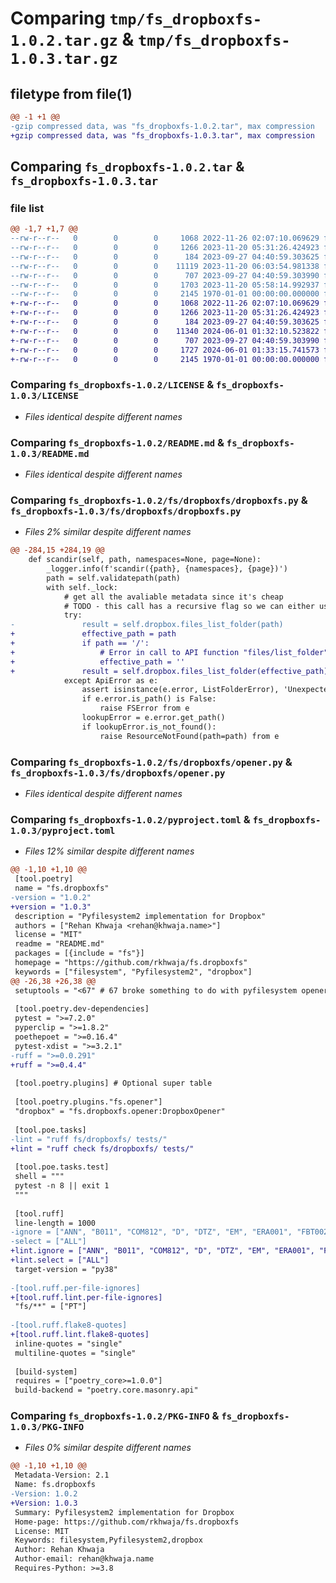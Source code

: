 # Comparing `tmp/fs_dropboxfs-1.0.2.tar.gz` & `tmp/fs_dropboxfs-1.0.3.tar.gz`

## filetype from file(1)

```diff
@@ -1 +1 @@
-gzip compressed data, was "fs_dropboxfs-1.0.2.tar", max compression
+gzip compressed data, was "fs_dropboxfs-1.0.3.tar", max compression
```

## Comparing `fs_dropboxfs-1.0.2.tar` & `fs_dropboxfs-1.0.3.tar`

### file list

```diff
@@ -1,7 +1,7 @@
--rw-r--r--   0        0        0     1068 2022-11-26 02:07:10.069629 fs_dropboxfs-1.0.2/LICENSE
--rw-r--r--   0        0        0     1266 2023-11-20 05:31:26.424923 fs_dropboxfs-1.0.2/README.md
--rw-r--r--   0        0        0      184 2023-09-27 04:40:59.303625 fs_dropboxfs-1.0.2/fs/dropboxfs/__init__.py
--rw-r--r--   0        0        0    11119 2023-11-20 06:03:54.981338 fs_dropboxfs-1.0.2/fs/dropboxfs/dropboxfs.py
--rw-r--r--   0        0        0      707 2023-09-27 04:40:59.303990 fs_dropboxfs-1.0.2/fs/dropboxfs/opener.py
--rw-r--r--   0        0        0     1703 2023-11-20 05:58:14.992937 fs_dropboxfs-1.0.2/pyproject.toml
--rw-r--r--   0        0        0     2145 1970-01-01 00:00:00.000000 fs_dropboxfs-1.0.2/PKG-INFO
+-rw-r--r--   0        0        0     1068 2022-11-26 02:07:10.069629 fs_dropboxfs-1.0.3/LICENSE
+-rw-r--r--   0        0        0     1266 2023-11-20 05:31:26.424923 fs_dropboxfs-1.0.3/README.md
+-rw-r--r--   0        0        0      184 2023-09-27 04:40:59.303625 fs_dropboxfs-1.0.3/fs/dropboxfs/__init__.py
+-rw-r--r--   0        0        0    11340 2024-06-01 01:32:10.523822 fs_dropboxfs-1.0.3/fs/dropboxfs/dropboxfs.py
+-rw-r--r--   0        0        0      707 2023-09-27 04:40:59.303990 fs_dropboxfs-1.0.3/fs/dropboxfs/opener.py
+-rw-r--r--   0        0        0     1727 2024-06-01 01:33:15.741573 fs_dropboxfs-1.0.3/pyproject.toml
+-rw-r--r--   0        0        0     2145 1970-01-01 00:00:00.000000 fs_dropboxfs-1.0.3/PKG-INFO
```

### Comparing `fs_dropboxfs-1.0.2/LICENSE` & `fs_dropboxfs-1.0.3/LICENSE`

 * *Files identical despite different names*

### Comparing `fs_dropboxfs-1.0.2/README.md` & `fs_dropboxfs-1.0.3/README.md`

 * *Files identical despite different names*

### Comparing `fs_dropboxfs-1.0.2/fs/dropboxfs/dropboxfs.py` & `fs_dropboxfs-1.0.3/fs/dropboxfs/dropboxfs.py`

 * *Files 2% similar despite different names*

```diff
@@ -284,15 +284,19 @@
 	def scandir(self, path, namespaces=None, page=None):
 		_logger.info(f'scandir({path}, {namespaces}, {page})')
 		path = self.validatepath(path)
 		with self._lock:
 			# get all the avaliable metadata since it's cheap
 			# TODO - this call has a recursive flag so we can either use that and cache OR override walk
 			try:
-				result = self.dropbox.files_list_folder(path)
+				effective_path = path
+				if path == '/':
+					# Error in call to API function "files/list_folder": request body: path: Specify the root folder as an empty string rather than as "/"
+					effective_path = ''
+				result = self.dropbox.files_list_folder(effective_path)
 			except ApiError as e:
 				assert isinstance(e.error, ListFolderError), 'Unexpected Dropbox error thrown'
 				if e.error.is_path() is False:
 					raise FSError from e
 				lookupError = e.error.get_path()
 				if lookupError.is_not_found():
 					raise ResourceNotFound(path=path) from e
```

### Comparing `fs_dropboxfs-1.0.2/fs/dropboxfs/opener.py` & `fs_dropboxfs-1.0.3/fs/dropboxfs/opener.py`

 * *Files identical despite different names*

### Comparing `fs_dropboxfs-1.0.2/pyproject.toml` & `fs_dropboxfs-1.0.3/pyproject.toml`

 * *Files 12% similar despite different names*

```diff
@@ -1,10 +1,10 @@
 [tool.poetry]
 name = "fs.dropboxfs"
-version = "1.0.2"
+version = "1.0.3"
 description = "Pyfilesystem2 implementation for Dropbox"
 authors = ["Rehan Khwaja <rehan@khwaja.name>"]
 license = "MIT"
 readme = "README.md"
 packages = [{include = "fs"}]
 homepage = "https://github.com/rkhwaja/fs.dropboxfs"
 keywords = ["filesystem", "Pyfilesystem2", "dropbox"]
@@ -26,38 +26,38 @@
 setuptools = "<67" # 67 broke something to do with pyfilesystem openers
 
 [tool.poetry.dev-dependencies]
 pytest = ">=7.2.0"
 pyperclip = ">=1.8.2"
 poethepoet = ">=0.16.4"
 pytest-xdist = ">=3.2.1"
-ruff = ">=0.0.291"
+ruff = ">=0.4.4"
 
 [tool.poetry.plugins] # Optional super table
 
 [tool.poetry.plugins."fs.opener"]
 "dropbox" = "fs.dropboxfs.opener:DropboxOpener"
 
 [tool.poe.tasks]
-lint = "ruff fs/dropboxfs/ tests/"
+lint = "ruff check fs/dropboxfs/ tests/"
 
 [tool.poe.tasks.test]
 shell = """
 pytest -n 8 || exit 1
 """
 
 [tool.ruff]
 line-length = 1000
-ignore = ["ANN", "B011", "COM812", "D", "DTZ", "EM", "ERA001", "FBT002", "FIX", "G004", "I", "N802", "N806", "N815", "N816", "PLR0913", "PTH", "S101", "T201", "TD", "TRY003", "W191"]
-select = ["ALL"]
+lint.ignore = ["ANN", "B011", "COM812", "D", "DTZ", "EM", "ERA001", "FBT002", "FIX", "G004", "I", "N802", "N806", "N815", "N816", "PLR0913", "PTH", "S101", "T201", "TD", "TRY003", "W191"]
+lint.select = ["ALL"]
 target-version = "py38"
 
-[tool.ruff.per-file-ignores]
+[tool.ruff.lint.per-file-ignores]
 "fs/**" = ["PT"]
 
-[tool.ruff.flake8-quotes]
+[tool.ruff.lint.flake8-quotes]
 inline-quotes = "single"
 multiline-quotes = "single"
 
 [build-system]
 requires = ["poetry_core>=1.0.0"]
 build-backend = "poetry.core.masonry.api"
```

### Comparing `fs_dropboxfs-1.0.2/PKG-INFO` & `fs_dropboxfs-1.0.3/PKG-INFO`

 * *Files 0% similar despite different names*

```diff
@@ -1,10 +1,10 @@
 Metadata-Version: 2.1
 Name: fs.dropboxfs
-Version: 1.0.2
+Version: 1.0.3
 Summary: Pyfilesystem2 implementation for Dropbox
 Home-page: https://github.com/rkhwaja/fs.dropboxfs
 License: MIT
 Keywords: filesystem,Pyfilesystem2,dropbox
 Author: Rehan Khwaja
 Author-email: rehan@khwaja.name
 Requires-Python: >=3.8
```

